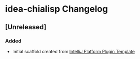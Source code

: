 <!-- Keep a Changelog guide -> https://keepachangelog.com -->

# idea-chialisp Changelog

## [Unreleased]
### Added
- Initial scaffold created from [IntelliJ Platform Plugin Template](https://github.com/JetBrains/intellij-platform-plugin-template)
